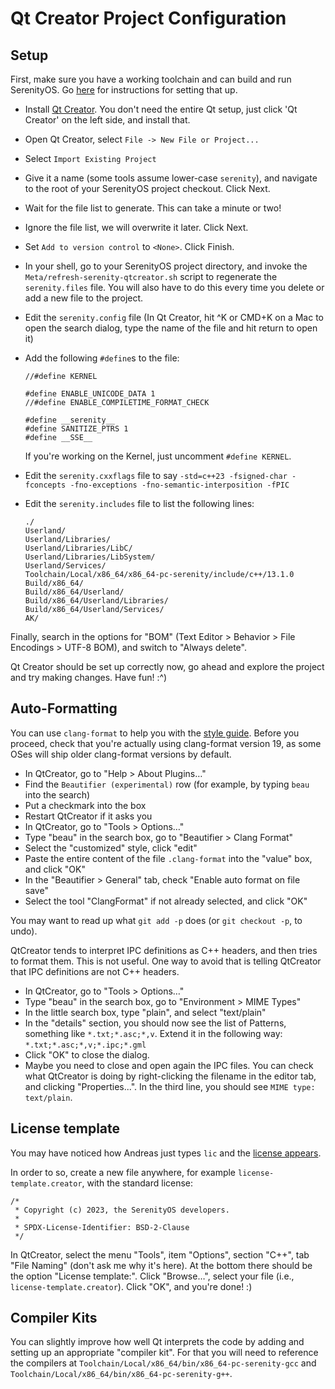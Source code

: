 # Qt Creator Project Configuration

## Setup

First, make sure you have a working toolchain and can build and run SerenityOS. Go [here](BuildInstructions.md) for instructions for setting that up.

-   Install [Qt Creator](https://www.qt.io/offline-installers). You don't need the entire Qt setup, just click 'Qt Creator' on the left side, and install that.
-   Open Qt Creator, select `File -> New File or Project...`
-   Select `Import Existing Project`
-   Give it a name (some tools assume lower-case `serenity`), and navigate to the root of your SerenityOS project checkout. Click Next.
-   Wait for the file list to generate. This can take a minute or two!
-   Ignore the file list, we will overwrite it later. Click Next.
-   Set `Add to version control` to `<None>`. Click Finish.
-   In your shell, go to your SerenityOS project directory, and invoke the `Meta/refresh-serenity-qtcreator.sh` script to regenerate the `serenity.files` file. You will also have to do this every time you delete or add a new file to the project.
-   Edit the `serenity.config` file (In Qt Creator, hit ^K or CMD+K on a Mac to open the search dialog, type the name of the file and hit return to open it)
-   Add the following `#define`s to the file:

    ```
    //#define KERNEL

    #define ENABLE_UNICODE_DATA 1
    //#define ENABLE_COMPILETIME_FORMAT_CHECK

    #define __serenity__
    #define SANITIZE_PTRS 1
    #define __SSE__
    ```

    If you're working on the Kernel, just uncomment `#define KERNEL`.

-   Edit the `serenity.cxxflags` file to say `-std=c++23 -fsigned-char -fconcepts -fno-exceptions -fno-semantic-interposition -fPIC`
-   Edit the `serenity.includes` file to list the following lines:
    ```
    ./
    Userland/
    Userland/Libraries/
    Userland/Libraries/LibC/
    Userland/Libraries/LibSystem/
    Userland/Services/
    Toolchain/Local/x86_64/x86_64-pc-serenity/include/c++/13.1.0
    Build/x86_64/
    Build/x86_64/Userland/
    Build/x86_64/Userland/Libraries/
    Build/x86_64/Userland/Services/
    AK/
    ```

Finally, search in the options for "BOM" (Text Editor > Behavior > File Encodings > UTF-8 BOM), and switch to "Always delete".

Qt Creator should be set up correctly now, go ahead and explore the project and try making changes. Have fun! :^)

## Auto-Formatting

You can use `clang-format` to help you with the [style guide](CodingStyle.md). Before you proceed, check that you're actually using clang-format version 19, as some OSes will ship older clang-format versions by default.

-   In QtCreator, go to "Help > About Plugins…"
-   Find the `Beautifier (experimental)` row (for example, by typing `beau` into the search)
-   Put a checkmark into the box
-   Restart QtCreator if it asks you
-   In QtCreator, go to "Tools > Options…"
-   Type "beau" in the search box, go to "Beautifier > Clang Format"
-   Select the "customized" style, click "edit"
-   Paste the entire content of the file `.clang-format` into the "value" box, and click "OK"
-   In the "Beautifier > General" tab, check "Enable auto format on file save"
-   Select the tool "ClangFormat" if not already selected, and click "OK"

You may want to read up what `git add -p` does (or `git checkout -p`, to undo).

QtCreator tends to interpret IPC definitions as C++ headers, and then tries to format them. This is not useful. One way to avoid that is telling QtCreator that IPC definitions are not C++ headers.

-   In QtCreator, go to "Tools > Options…"
-   Type "beau" in the search box, go to "Environment > MIME Types"
-   In the little search box, type "plain", and select "text/plain"
-   In the "details" section, you should now see the list of Patterns, something like `*.txt;*.asc;*,v`. Extend it in the following way: `*.txt;*.asc;*,v;*.ipc;*.gml`
-   Click "OK" to close the dialog.
-   Maybe you need to close and open again the IPC files. You can check what QtCreator is doing by right-clicking the filename in the editor tab, and clicking "Properties...". In the third line, you should see `MIME type: text/plain`.

## License template

You may have noticed how Andreas just types `lic` and the [license appears](https://youtu.be/i0J6J1Twwyo?t=346).

In order to so, create a new file anywhere, for example `license-template.creator`, with the standard license:

```
/*
 * Copyright (c) 2023, the SerenityOS developers.
 *
 * SPDX-License-Identifier: BSD-2-Clause
 */
```

In QtCreator, select the menu "Tools", item "Options", section "C++", tab
"File Naming" (don't ask me why it's here). At the bottom there should be the
option "License template:". Click "Browse…", select your file (i.e.,
`license-template.creator`). Click "OK", and you're done! :)

## Compiler Kits

You can slightly improve how well Qt interprets the code by adding and setting up an appropriate "compiler kit".
For that you will need to reference the compilers at `Toolchain/Local/x86_64/bin/x86_64-pc-serenity-gcc` and `Toolchain/Local/x86_64/bin/x86_64-pc-serenity-g++`.
